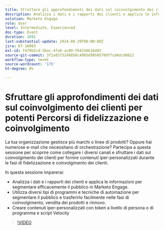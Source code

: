 ```yaml
---
title: Sfruttare gli approfondimenti dei dati sul coinvolgimento dei clienti per potenti Percorsi di fidelizzazione e coinvolgimento
description: Analizza i dati e i rapporti dei clienti e applica le informazioni per segmentare efficacemente il pubblico in Marketo Engage. Utilizza diversi tipi di programmi e tecniche di automazione per segmentare il pubblico e trasferirlo facilmente nelle fasi di coinvolgimento, vendita dei prodotti e rinnovo. Creare contenuti iper-personalizzati con token a livello di persona o di programma e script Velocity
solution: Marketo Engage
role: User
level: Intermediate, Experienced
doc-type: Event
duration: 2091
last-substantial-update: 2024-08-29T00:00:00Z
jira: KT-16003
exl-id: f470b2cd-2bac-4fa6-ac09-f64336b16493
source-git-commit: 3f2a8375249858c4905d9058570dffcd4dcd8622
workflow-type: tm+mt
source-wordcount: '175'
ht-degree: 0%

---
```


# Sfruttare gli approfondimenti dei dati sul coinvolgimento dei clienti per potenti Percorsi di fidelizzazione e coinvolgimento

La tua organizzazione gestisce più marchi o linee di prodotti? Oppure hai numerose e-mail che necessitano di orchestrazione? Partecipa a questa sessione per scoprire come collegare i diversi canali e sfruttare i dati sul coinvolgimento dei clienti per fornire contenuti iper-personalizzati durante le fasi di fidelizzazione e coinvolgimento dei clienti.

In questa sessione imparerai:

* Analizza i dati e i rapporti dei clienti e applica le informazioni per segmentare efficacemente il pubblico in Marketo Engage.
* Utilizza diversi tipi di programmi e tecniche di automazione per segmentare il pubblico e trasferirlo facilmente nelle fasi di coinvolgimento, vendita dei prodotti e rinnovo.
* Creare contenuti iper-personalizzati con token a livello di persona o di programma e script Velocity

>[!VIDEO](https://video.tv.adobe.com/v/3432946/?learn=on)
